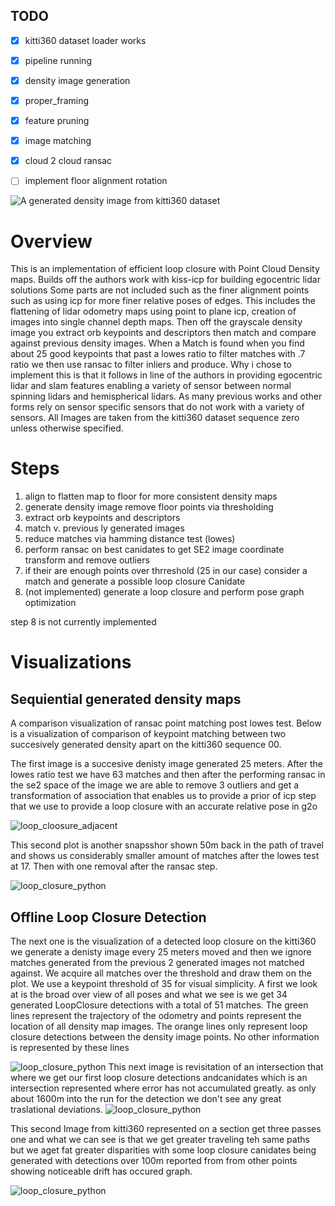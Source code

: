 ## TODO
- [x] kitti360 dataset loader works
- [x] pipeline running
- [x] density image generation
- [x] proper_framing

- [x] feature pruning
- [x] image matching
- [x] cloud 2 cloud ransac
- [ ] implement floor alignment rotation



![A generated density image from kitti360 dataset](media/bev_density.png)

# Overview
This is an implementation of efficient loop closure with Point Cloud Density maps. Builds off the authors work with kiss-icp for building egocentric lidar solutions Some parts are not included such as the finer alignment points such as using icp for more finer relative poses of edges.  This includes the flattening of lidar odometry maps using point to plane icp, creation of images into single channel depth maps. Then off the grayscale density image you extract orb keypoints and descriptors then match and compare against previous density images.  When a Match is found when you find about 25 good keypoints that past a lowes ratio to filter matches with .7 ratio we then use ransac to filter inliers and produce.  Why i chose to implement this is that it follows in line of the authors in providing egocentric lidar and slam features enabling a variety of sensor between normal spinning lidars and hemispherical lidars. As many previous works and other forms rely on sensor specific sensors that do not work with a variety of sensors. All Images are taken from the kitti360 dataset sequence zero unless otherwise specified. 

# Steps
1. align to flatten map to floor for more consistent density maps
2. generate density image remove floor points via thresholding
3. extract orb keypoints and descriptors
4. match v. previous ly generated images
5. reduce matches via hamming distance test (lowes)
6. perform ransac on best canidates to get SE2 image coordinate transform and remove outliers
7. if their are enough points over thrreshold (25 in our case) consider a match and generate a possible loop closure Canidate
8. (not implemented) generate a loop closure and perform pose graph optimization

step 8 is not currently implemented


# Visualizations
## Sequiential generated density maps
A comparison visualization of ransac point matching post lowes test. Below is a visualization of comparison of keypoint matching between two succesively generated density apart on the kitti360 sequence 00.  

The first image is a succesive denisty image generated 25 meters. After the lowes ratio test we have 63 matches and then after the performing ransac in the se2 space of the image we are able to remove 3 outliers and get a transformation of association that enables us to provide a prior of icp step that we use to provide a loop closure with an accurate relative pose in g2o

![loop_cloosure_adjacent](media/loop_closure_adjacent.png)

This second plot is another snapsshor shown 50m back in the path of travel and shows us considerably smaller amount of matches after the lowes test at 17. Then with one removal after the ransac step.

![loop_closure_python](media/loop_closure_python2.png)

## Offline Loop Closure Detection

The next one is the visualization of a detected loop closure on the kitti360 we generate a denisty image every 25 meters moved and then we ignore matches generated from the previous 2 generated images not matched against. We acquire all matches over the threshold and draw them on the plot. We use a keypoint threshold of 35 for visual simplicity. A first we look at is the broad over view of all poses and what we see is we get 34 generated LoopClosure detections with a total of 51 matches.  The green lines represent the trajectory of the odometry and points represent the location of all density map images. The orange lines only represent loop closure detections between the density image points. No other information is represented by these lines

![loop_closure_python](media/LoopClosureDectionMatchedPoints25.png)
This next image is revisitation of an intersection that where we get our first loop closure detections andcanidates which is an intersection represented where error has not accumulated greatly. as only about 1600m into the run for the detection we don't see any great traslational deviations.
![loop_closure_python](media/loop_closure_canidates.png)

This second Image from kitti360 represented on a section get three passes one and what we can see is that we get greater traveling teh same paths but we aget fat greater disparities with  some loop closure canidates being generated with detections over 100m reported from from other points showing noticeable drift has occured graph.

![loop_closure_python](media/zoomed%20in%20area1.png)

